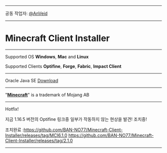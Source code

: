 ___

공동 작업자: [@AnVeid](https://github.com/AnVeid)

---

# **Minecraft Client Installer**

---

Supported OS **Windows**, **Mac** and **Linux**

Supported Clients **Optifine**, **Forge**, **Fabric**, **Impact Client**

---

Oracle Java SE [Download](http://www.m-c-i.kro.kr/)

---

"[**Minecraft**](https://www.minecraft.net)" is a trademark of Mojang AB

---

Hotfix! 

지금 1.16.5 버전의 Optifine 링크중 일부가 작동하지 않는 현상을 발견! 조치중!

조치완료 :https://github.com/BAN-NO77/Minecraft-Client-Installer/releases/tag/MCI6.1.0
https://github.com/BAN-NO77/Minecraft-Client-Installer/releases/tag/2.1.0

___

